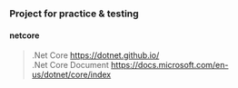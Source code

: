 ### Project for practice & testing

#### netcore  
>  .Net Core  https://dotnet.github.io/  
>  .Net Core Document  https://docs.microsoft.com/en-us/dotnet/core/index

